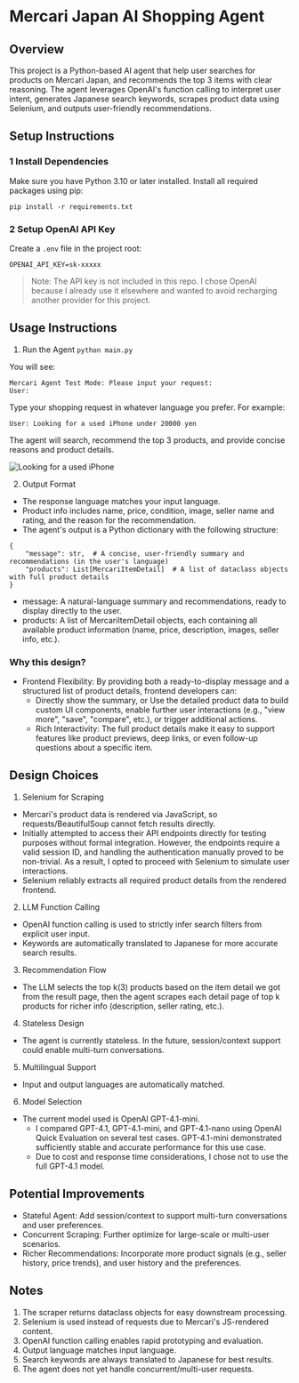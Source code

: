 # Mercari Japan AI Shopping Agent

## Overview
This project is a Python-based AI agent that help user searches for products on Mercari Japan, and recommends the top 3 items with clear reasoning.
The agent leverages OpenAI's function calling to interpret user intent, generates Japanese search keywords, scrapes product data using Selenium, and outputs user-friendly recommendations.

## Setup Instructions
### 1 Install Dependencies
Make sure you have Python 3.10 or later installed.
Install all required packages using pip:
```
pip install -r requirements.txt
```
### 2 Setup OpenAI API Key
Create a `.env` file in the project root:
```
OPENAI_API_KEY=sk-xxxxx
```

> Note: The API key is not included in this repo. I chose OpenAI because I already use it elsewhere and wanted to avoid recharging another provider for this project.

## Usage Instructions
1. Run the Agent
`python main.py`


You will see:
```
Mercari Agent Test Mode: Please input your request:
User:
```

Type your shopping request in whatever language you prefer. For example:

```
User: Looking for a used iPhone under 20000 yen
```

The agent will search, recommend the top 3 products, and provide concise reasons and product details.

![Looking for a used iPhone](https://imgur.com/a/wq0FGuJ)


2. Output Format
- The response language matches your input language.
- Product info includes name, price, condition, image, seller name and rating, and the reason for the recommendation.
- The agent's output is a Python dictionary with the following structure:
```
{
    "message": str,  # A concise, user-friendly summary and recommendations (in the user's language)
    "products": List[MercariItemDetail]  # A list of dataclass objects with full product details
}
```
- message: A natural-language summary and recommendations, ready to display directly to the user.
- products: A list of MercariItemDetail objects, each containing all available product information (name, price, description, images, seller info, etc.).

### Why this design?
- Frontend Flexibility: By providing both a ready-to-display message and a structured list of product details, frontend developers can:
    - Directly show the summary, or Use the detailed product data to build custom UI components, enable further user interactions (e.g., "view more", "save", "compare", etc.), or trigger additional actions.
    - Rich Interactivity: The full product details make it easy to support features like product previews, deep links, or even follow-up questions about a specific item.

## Design Choices
1. Selenium for Scraping
- Mercari's product data is rendered via JavaScript, so requests/BeautifulSoup cannot fetch results directly.
- Initially attempted to access their API endpoints directly for testing purposes without formal integration. However, the endpoints require a valid session ID, and handling the authentication manually proved to be non-trivial. As a result, I opted to proceed with Selenium to simulate user interactions.
- Selenium reliably extracts all required product details from the rendered frontend.
2. LLM Function Calling
- OpenAI function calling is used to strictly infer search filters from explicit user input.
- Keywords are automatically translated to Japanese for more accurate search results.
3. Recommendation Flow
- The LLM selects the top k(3) products based on the item detail we got from the result page, then the agent scrapes each detail page of top k products for richer info (description, seller rating, etc.).
4. Stateless Design
- The agent is currently stateless. In the future, session/context support could enable multi-turn conversations.
5. Multilingual Support
- Input and output languages are automatically matched.
6. Model Selection
- The current model used is OpenAI GPT-4.1-mini.
    - I compared GPT-4.1, GPT-4.1-mini, and GPT-4.1-nano using OpenAI Quick Evaluation on several test cases. GPT-4.1-mini demonstrated sufficiently stable and accurate performance for this use case.
    - Due to cost and response time considerations, I chose not to use the full GPT-4.1 model.

## Potential Improvements
- Stateful Agent: Add session/context to support multi-turn conversations and user preferences.
- Concurrent Scraping: Further optimize for large-scale or multi-user scenarios.
- Richer Recommendations: Incorporate more product signals (e.g., seller history, price trends), and user history and the preferences.

## Notes
1. The scraper returns dataclass objects for easy downstream processing.
2. Selenium is used instead of requests due to Mercari's JS-rendered content.
3. OpenAI function calling enables rapid prototyping and evaluation.
4. Output language matches input language.
7. Search keywords are always translated to Japanese for best results.
8. The agent does not yet handle concurrent/multi-user requests.


